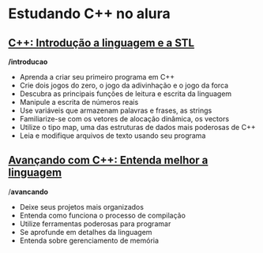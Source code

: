 # Estudando C++ no alura

## [C++: Introdução a linguagem e a STL](https://cursos.alura.com.br/course/cpp-introducao-a-linguagem)

**/introducao**

- Aprenda a criar seu primeiro programa em C++
- Crie dois jogos do zero, o jogo da adivinhação e o jogo da forca
- Descubra as principais funções de leitura e escrita da linguagem
- Manipule a escrita de números reais
- Use variáveis que armazenam palavras e frases, as strings
- Familiarize-se com os vetores de alocação dinâmica, os vectors
- Utilize o tipo map, uma das estruturas de dados mais poderosas de C++
- Leia e modifique arquivos de texto usando seu programa

## [Avançando com C++: Entenda melhor a linguagem](https://cursos.alura.com.br/course/c-plus-plus-avancando-linguagem)

/**avancando**

- Deixe seus projetos mais organizados
- Entenda como funciona o processo de compilação
- Utilize ferramentas poderosas para programar
- Se aprofunde em detalhes da linguagem
- Entenda sobre gerenciamento de memória